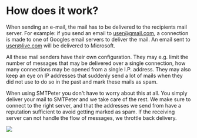 # How does it work?

When sending an e-mail, the mail has to be delivered to the recipients mail
server. For example: if you send an email to user@gmail.com, a connection is
made to one of Googles email servers to deliver the mail. An email sent to
user@live.com will be delivered to Microsoft.


All these mail senders have their own configuration. They may e.g. limit
the number of messages that may be delivered over a single connection,
how many connections may be opened from a single I.P. address. They may
also keep an eye on IP addresses that suddenly send a lot of mails when
they did not use to do so in the past and mark these mails as spam.

When using SMTPeter you don't have to worry about this at all. You simply
deliver your mail to SMTPeter and we take care of the rest. We make sure
to connect to the right server, and that the addresses we send from have
a reputation sufficient to avoid getting marked as spam. If the receiving
server can not handle the flow of messages, we throttle back delivery.

![](copernica-docs:SMTPeter/how_does_smtpeter_work_diagram.png)
